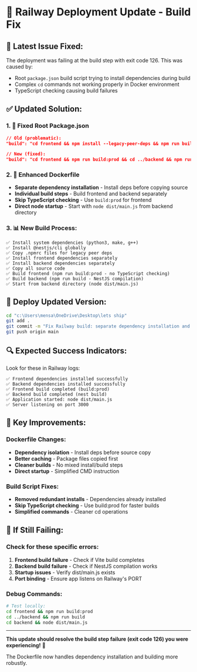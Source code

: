 # 🚂 Railway Deployment Update - Build Fix

## 🐛 **Latest Issue Fixed:**
The deployment was failing at the build step with exit code 126. This was caused by:
- Root `package.json` build script trying to install dependencies during build
- Complex `cd` commands not working properly in Docker environment
- TypeScript checking causing build failures

## ✅ **Updated Solution:**

### **1. 🔧 Fixed Root Package.json**
```json
// Old (problematic):
"build": "cd frontend && npm install --legacy-peer-deps && npm run build && cd ../backend && npm install --legacy-peer-deps && npm run build"

// New (fixed):
"build": "cd frontend && npm run build:prod && cd ../backend && npm run build"
```

### **2. 🐳 Enhanced Dockerfile**
- **Separate dependency installation** - Install deps before copying source
- **Individual build steps** - Build frontend and backend separately  
- **Skip TypeScript checking** - Use `build:prod` for frontend
- **Direct node startup** - Start with `node dist/main.js` from backend directory

### **3. 📊 New Build Process:**
```
✅ Install system dependencies (python3, make, g++)
✅ Install @nestjs/cli globally
✅ Copy .npmrc files for legacy peer deps
✅ Install frontend dependencies separately
✅ Install backend dependencies separately  
✅ Copy all source code
✅ Build frontend (npm run build:prod - no TypeScript checking)
✅ Build backend (npm run build - NestJS compilation)
✅ Start from backend directory (node dist/main.js)
```

## 🚀 **Deploy Updated Version:**

```bash
cd "c:\Users\mensa\OneDrive\Desktop\lets ship"
git add .
git commit -m "Fix Railway build: separate dependency installation and build steps"
git push origin main
```

## 🔍 **Expected Success Indicators:**

Look for these in Railway logs:
```
✅ Frontend dependencies installed successfully
✅ Backend dependencies installed successfully
✅ Frontend build completed (build:prod)
✅ Backend build completed (nest build)
✅ Application started: node dist/main.js
✅ Server listening on port 3000
```

## 🎯 **Key Improvements:**

### **Dockerfile Changes:**
- **Dependency isolation** - Install deps before source copy
- **Better caching** - Package files copied first
- **Cleaner builds** - No mixed install/build steps
- **Direct startup** - Simplified CMD instruction

### **Build Script Fixes:**
- **Removed redundant installs** - Dependencies already installed
- **Skip TypeScript checking** - Use build:prod for faster builds
- **Simplified commands** - Cleaner cd operations

## 🚨 **If Still Failing:**

### **Check for these specific errors:**
1. **Frontend build failure** - Check if Vite build completes
2. **Backend build failure** - Check if NestJS compilation works  
3. **Startup issues** - Verify dist/main.js exists
4. **Port binding** - Ensure app listens on Railway's PORT

### **Debug Commands:**
```bash
# Test locally:
cd frontend && npm run build:prod
cd ../backend && npm run build
cd backend && node dist/main.js
```

---

**This update should resolve the build step failure (exit code 126) you were experiencing!** 🎉

The Dockerfile now handles dependency installation and building more robustly.
